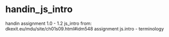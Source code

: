 # handin_js_intro
handin assignment 1.0 - 1.2 js_intro
from: dkexit.eu/mdu/site/ch01s09.html#idm548
assignment js.intro - terminology
